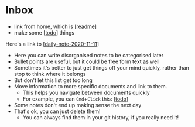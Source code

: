 # Inbox

- link from home, which is [[readme]]
- make some [[todo]] things

Here's a link to [[daily-note-2020-11-11]]

- Here you can write disorganised notes to be categorised later
- Bullet points are useful, but it could be free form text as well
- Sometimes it's better to just get things off your mind quickly, rather than stop to think where it belongs
- But don't let this list get too long
- Move information to more specific documents and link to them.
  - This helps you navigate between documents quickly
  - For example, you can `Cmd`+`Click` this: [[todo]]
- Some notes don't end up making sense the next day
- That's ok, you can just delete them!
  - You can always find them in your git history, if you really need it!
  
[//begin]: # "Autogenerated link references for markdown compatibility"
[readme]: readme "Foam"
[todo]: todo "Todo"
[daily-note-2020-11-11]: journal/daily-note-2020-11-11 "Journal Entry,  Wednesday, November 11"
[//end]: # "Autogenerated link references"
